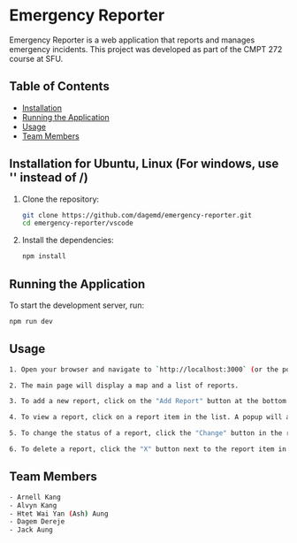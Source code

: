 # Emergency Reporter

Emergency Reporter is a web application that reports and manages emergency incidents. This project was developed as part of the CMPT 272 course at SFU.

## Table of Contents
- [Installation](#installation)
- [Running the Application](#running-the-application)
- [Usage](#usage)
- [Team Members](#team-members)

## Installation for Ubuntu, Linux (For windows, use '\' instead of /)
1. Clone the repository:
    ```sh
    git clone https://github.com/dagemd/emergency-reporter.git
    cd emergency-reporter/vscode
    ```
2. Install the dependencies:
    ```sh
    npm install
    ```
    
## Running the Application
To start the development server, run:
```sh
npm run dev
```

## Usage
```sh
1. Open your browser and navigate to `http://localhost:3000` (or the port specified in your terminal).

2. The main page will display a map and a list of reports.

3. To add a new report, click on the "Add Report" button at the bottom of the report list. Fill in the required details and submit the form.

4. To view a report, click on a report item in the list. A popup will appear with the report details.

5. To change the status of a report, click the "Change" button in the report details popup. You will be prompted to enter a password. The default password is `admin`.

6. To delete a report, click the "X" button next to the report item in the list. You will be prompted to enter a password. The default password is `admin`.
```

## Team Members
```sh
- Arnell Kang
- Alvyn Kang
- Htet Wai Yan (Ash) Aung
- Dagem Dereje
- Jack Aung
```
